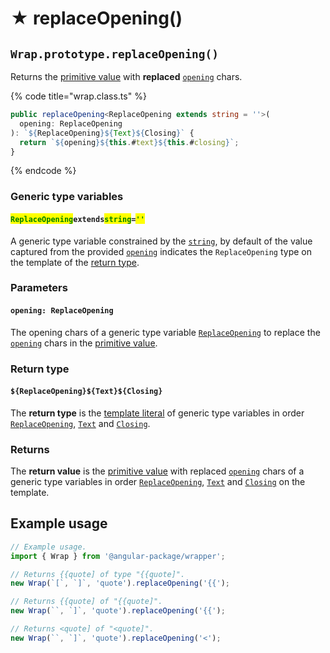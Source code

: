 # ★ replaceOpening()

## `Wrap.prototype.replaceOpening()`

Returns the [primitive value](valueof.md) with **replaced** [`opening`](../../accessors/opening.md) chars.

{% code title="wrap.class.ts" %}
```typescript
public replaceOpening<ReplaceOpening extends string = ''>(
  opening: ReplaceOpening
): `${ReplaceOpening}${Text}${Closing}` {
  return `${opening}${this.#text}${this.#closing}`;
}
```
{% endcode %}

### Generic type variables

#### <mark style="color:green;">**`ReplaceOpening`**</mark>**`extends`**<mark style="color:green;">**`string`**</mark>**`=`**<mark style="color:green;">**`''`**</mark>

A generic type variable constrained by the [`string`](https://www.typescriptlang.org/docs/handbook/basic-types.html#string), by default of the value captured from the provided [`opening`](replaceopening.md#opening-replaceopening) indicates the `ReplaceOpening` type on the template of the [return type](replaceopening.md#return-type).

### Parameters

#### `opening: ReplaceOpening`

The opening chars of a generic type variable [`ReplaceOpening`](replaceopening.md#replaceopeningextendsstring) to replace the [`opening`](../../accessors/opening.md) chars in the [primitive value](valueof.md).

### Return type

#### `${ReplaceOpening}${Text}${Closing}`

The **return type** is the [template literal](https://www.typescriptlang.org/docs/handbook/2/template-literal-types.html) of generic type variables in order [`ReplaceOpening`](replaceopening.md#replaceopeningextendsstring), [`Text`](../../generic-type-variables.md#wrap-less-than...-text-...greater-than) and [`Closing`](../../generic-type-variables.md#wrap-closing).

### Returns

The **return value** is the [primitive value](valueof.md) with replaced [`opening`](../../accessors/opening.md) chars of a generic type variables in order [`ReplaceOpening`](replaceopening.md#replaceopeningextendsstring), [`Text`](../../generic-type-variables.md#wrap-less-than...-text-...greater-than) and [`Closing`](../../generic-type-variables.md#wrap-closing) on the template.

## Example usage

```typescript
// Example usage.
import { Wrap } from '@angular-package/wrapper';

// Returns {{quote] of type "{{quote]".
new Wrap(`[`, `]`, 'quote').replaceOpening('{{');

// Returns {{quote] of "{{quote]".
new Wrap(``, `]`, 'quote').replaceOpening('{{');

// Returns <quote] of "<quote]".
new Wrap(``, `]`, 'quote').replaceOpening('<');
```

